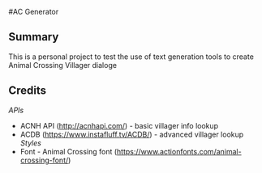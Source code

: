 #AC Generator
## Summary
This is a personal project to test the use of text generation tools to create Animal Crossing Villager dialoge

## Credits
*APIs*
* ACNH API (http://acnhapi.com/) - basic villager info lookup
* ACDB (https://www.instafluff.tv/ACDB/) - advanced villager lookup
*Styles*
* Font - Animal Crossing font (https://www.actionfonts.com/animal-crossing-font/)